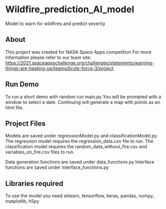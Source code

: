 # Wildfire_prediction_AI_model
Model to warn for wildfires and predict severity

## About
This project was created for NASA Space Apps competition
For more information please refer to our team site:
https://2021.spaceappschallenge.org/challenges/statements/warning-things-are-heating-up/teams/brute-force-3/project

## Run Demo
To run a short demo with random run main.py
You will be prompted with a window to select a date.
Continuing will generate a map with points as an html file.

## Project Files
Models are saved under regressionModel.py and classificationModel.py
The regression model requires the regression_data.csv file to run.
The classification model requires the random_data_without_fire.csv and variables_on_fire.csv files to run.

Data generation functions are saved under data_functions.py
Interface functions are saved under interface_functions.py

## Libraries required
To use the model you need sklearn, tensorflow, keras, pandas, numpy, matplotlib, h5py
